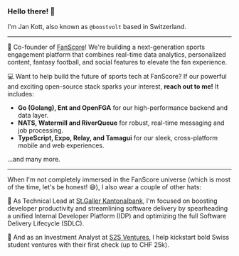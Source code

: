 ### Hello there! 👋 

I'm Jan Kott, also known as `@boostvolt` based in Switzerland.

___

🚀 Co-founder of [FanScore](https://github.com/fanscore-ch)! We're building a next-generation sports engagement platform that combines real-time data analytics, personalized content, fantasy football, and social features to elevate the fan experience.

💻 Want to help build the future of sports tech at FanScore? If our powerful and exciting open-source stack sparks your interest, **reach out to me!** It includes:
  - **Go (Golang), Ent and OpenFGA** for our high-performance backend and data layer.
  - **NATS, Watermill and RiverQueue** for robust, real-time messaging and job processing.
  - **TypeScript, Expo, Relay, and Tamagui** for our sleek, cross-platform mobile and web experiences.

...and many more.

___

When I'm not completely immersed in the FanScore universe (which is most of the time, let's be honest! 😅), I also wear a couple of other hats:

🔭 As Technical Lead at [St.Galler Kantonalbank](https://github.com/stgallerkb), I'm focused on boosting developer productivity and streamlining software delivery by spearheading a unified Internal Developer Platform (IDP) and optimizing the full Software Delivery Lifecycle (SDLC).

💸 And as an Investment Analyst at [S2S Ventures](https://github.com/s2s-ventures), I help kickstart bold Swiss student ventures with their first check (up to CHF 25k).
